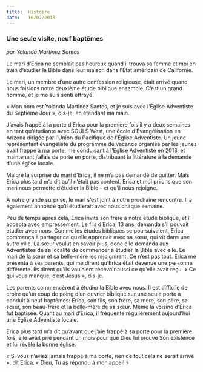 ```yaml
---
title:  Histoire
date:   16/02/2018
---
```


### Une seule visite, neuf baptêmes
*par Yolanda Martinez Santos*

Le mari d’Erica ne semblait pas heureux quand il trouva sa femme et moi en train d’étudier la Bible dans leur maison dans l’État américain de Californie.

Le mari, un membre d’une autre confession religieuse, était arrivé quand nous faisions notre deuxième étude biblique ensemble. C’est un grand homme, et je me suis senti effrayé. 

« Mon nom est Yolanda Martinez Santos, et je suis avec l’Église Adventiste du Septième Jour », dis-je, en étendant ma main. 

J’avais frappé à la porte d’Erica pour la première fois il y a deux semaines en tant qu’étudiante avec SOULS West, une école d’Évangélisation en Arizona dirigée par l’Union du Pacifique de l’Église Adventiste. Un jeune représentant évangéliste du programme de vacance organisé par les jeunes avait frappé à ma porte, me conduisant à l’Église Adventiste en 2013, et maintenant j’allais de porte en porte, distribuant la littérature à la demande d’une église locale. 

Malgré la surprise du mari d’Erica, il ne m’a pas demandé de quitter. Mais Erica plus tard m’a dit qu’il n’était pas content. Erica et moi priions que son mari nous permette d’étudier la Bible – et qu’il nous rejoigne. 

À notre grande surprise, le mari s’est joint à notre prochaine rencontre. Il a également annoncé qu’il étudierait avec nous chaque semaine. 

Peu de temps après cela, Erica invita son frère à notre étude biblique, et il accepta avec empressement. Le fils d’Erica, 13 ans, demanda s’il pouvait étudier avec nous. Comme les études bibliques se poursuivaient, Erica commença à partager ce qu’elle apprenait avec sa sœur, qui vit dans une autre ville. La sœur voulut en savoir plus, donc elle demanda aux Adventistes de sa localité de commencer à étudier la Bible avec elle. Le mari de la sœur et sa belle-mère les rejoignirent. Ce n’est pas tout. Erica me présenta à ses parents, qui me dirent qu’Erica était devenue une personne différente. Ils dirent qu’ils voulaient recevoir aussi ce qu’elle avait reçu. « Ce qui vous manque, c’est Jésus », dis-je. 

Les parents commencèrent à étudier la Bible avec nous. Il est difficile de croire qu’un coup de poing d’un ouvrier biblique sur une seule porte a conduit à neuf baptêmes: Erica, son fils, son frère, sa mère, son père, sa sœur, son beau-frère et la belle-mère de sa sœur. Même la voisine d’Erica fut baptisée. Quant au mari d’Erica, il fréquente régulièrement aujourd’hui une Église Adventiste locale. 

Erica plus tard m’a dit qu’avant que j’aie frappé à sa porte pour la première fois, elle avait prié pendant un mois pour que Dieu lui prouve Son existence et lui révèle la bonne église. 

« Si vous n’aviez jamais frappé à ma porte, rien de tout cela ne serait arrivé », dit Erica. « Dieu, Tu as répondu à mon appel! » 